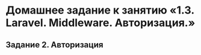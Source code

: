 # Домашнее задание к занятию «1.3. Laravel. Middleware. Авторизация.»  

## Задание 2. Авторизация  
